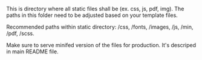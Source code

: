 This is directory where all static files shall be (ex. css, js, pdf, img).
The paths in this folder need to be adjusted based on your template files.

Recommended paths within static directory: /css, /fonts, /images, /js, /min, /pdf, /scss.

Make sure to serve minifed version of the files for production. 
It's descriped in main README file.